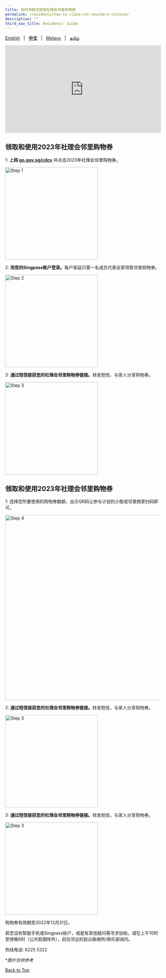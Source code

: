 ```yaml
---
title: 如何领取及使用社理会邻里购物券
permalink: /residents/how-to-claim-cdc-vouchers-chinese/
description: ""
third_nav_title: Residents' Guide
---
```

<span id="cdcv_page_top"></span>

[English](how-to-claim-cdc-vouchers) &nbsp;&nbsp;&#124;&nbsp;&nbsp; **[中文](how-to-claim-cdc-vouchers-chinese)**  &nbsp;&nbsp;&#124;&nbsp;&nbsp; [Melayu](how-to-claim-cdc-vouchers-malay) &nbsp;&nbsp;&#124;&nbsp;&nbsp; [தமிழ்](how-to-claim-cdc-vouchers-tamil)


<style>
a.bp-button {
	height: 6em !important;
	white-space:pre-line !important;
}
 .youtubecontainer {
    position: relative;
    width: 100%;
    height: 0;
    padding-bottom: 56.25%;
}
.youtubevideo {
    position: absolute;
    top: 0;
    left: 0;
    width: 100%;
    height: 100%;
}
</style>

<div class="youtubecontainer">
<iframe class="youtubevideo" src="https://www.youtube.com/embed/WFGR5v0OR80" title="YouTube video player" frameborder="0" allow="accelerometer; autoplay; clipboard-write; encrypted-media; gyroscope; picture-in-picture" allowfullscreen></iframe>
</div> 



## 领取和使用2023年社理会邻里购物券

1:  <strong>上网 [go.gov.sg/cdcv](https://go.gov.sg/cdcv)</strong> 并点击2023年社理会邻里购物券。

<img src="/images/residents/Chinese%20campaign%20listing%20(Mobile%20Mock).png" alt="Step 1" style="width:300px !important;" />

2: <strong>用您的Singpass账户登录。</strong>每户家庭只需一名成员代表全家领取邻里购物券。

<img src="/images/Chinese%20campaign%20sign%20up%20(Mobile%20Mock).png" alt="Step 2" style="width:300px !important;" />


3: <strong>通过短信接获您的社理会邻里购物券链接。</strong>转发短信，与家人分享购物券。

<img src="/images/residents/Chinese%20Voucher%20SMS%20(Mobile%20Mock).png" alt="Step 3" style="width:300px !important;" />

## 领取和使用2023年社理会邻里购物券
1: 选择您所要使用的购物券数额，出示QR码让参与计划的小贩或邻里商家扫码即可。

<img src="/images/residents/chineseHow%20to%20use%20vouchers.png" alt="Step 4" style="width:600px !important;" />

2: <strong>通过短信接获您的社理会邻里购物券链接。</strong>转发短信，与家人分享购物券。

<img src="/images/residents/Select%20Vouchers%20chinese.png" alt="Step 3" style="width:300px !important;" />

3: <strong>通过短信接获您的社理会邻里购物券链接。</strong>转发短信，与家人分享购物券。

<img src="/images/residents/qr%20page%20chinese.png" alt="Step 3" style="width:300px !important;" />


购物券有效期至2022年12月31日。

若您没有智能手机或Singpass账户，或是有其他疑问需寻求协助，请在上午10时至傍晚6时（公共假期除外），前往邻近的民众联络所/俱乐部询问。

热线电话: 6225 5322

&#42;<i>图片仅供参考</i>

[Back to Top](#cdcv_page_top)